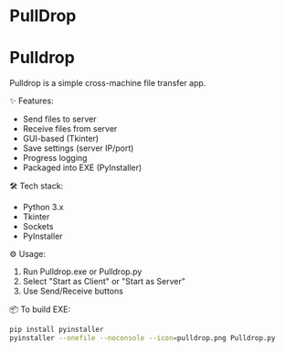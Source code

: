 # PullDrop

# Pulldrop

Pulldrop is a simple cross-machine file transfer app.

✨ Features:
- Send files to server
- Receive files from server
- GUI-based (Tkinter)
- Save settings (server IP/port)
- Progress logging
- Packaged into EXE (PyInstaller)

🛠️ Tech stack:
- Python 3.x
- Tkinter
- Sockets
- PyInstaller

⚙️ Usage:
1. Run Pulldrop.exe or Pulldrop.py
2. Select "Start as Client" or "Start as Server"
3. Use Send/Receive buttons

📦 To build EXE:

```bash
pip install pyinstaller
pyinstaller --onefile --noconsole --icon=pulldrop.png Pulldrop.py
